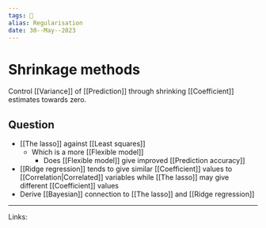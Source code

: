 ```yaml
---
tags: 🌱
alias: Regularisation
date: 30--May--2023
---
```


# Shrinkage methods
Control [[Variance]] of [[Prediction]] through shrinking [[Coefficient]] estimates towards zero.
## Question
- [[The lasso]] against [[Least squares]]
    - Which is a more [[Flexible model]]
        - Does [[Flexible model]] give improved [[Prediction accuracy]]
- [[Ridge regression]] tends to give similar [[Coefficient]] values to [[Correlation|Correlated]] variables while [[The lasso]] may give different [[Coefficient]] values
- Derive [[Bayesian]] connection to [[The lasso]] and [[Ridge regression]]

---
Links: 